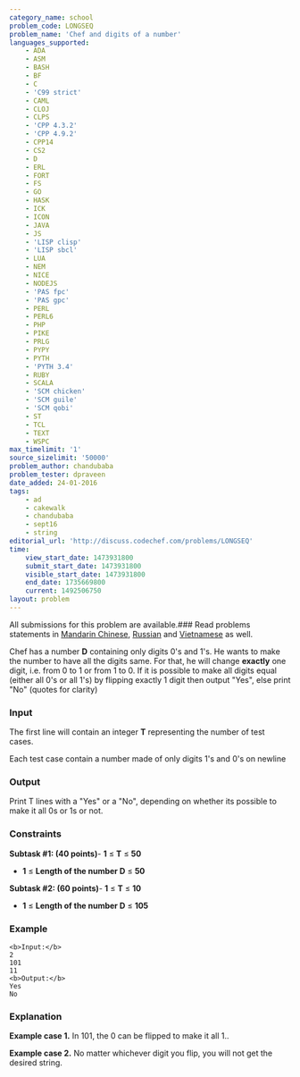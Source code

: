 ```yaml
---
category_name: school
problem_code: LONGSEQ
problem_name: 'Chef and digits of a number'
languages_supported:
    - ADA
    - ASM
    - BASH
    - BF
    - C
    - 'C99 strict'
    - CAML
    - CLOJ
    - CLPS
    - 'CPP 4.3.2'
    - 'CPP 4.9.2'
    - CPP14
    - CS2
    - D
    - ERL
    - FORT
    - FS
    - GO
    - HASK
    - ICK
    - ICON
    - JAVA
    - JS
    - 'LISP clisp'
    - 'LISP sbcl'
    - LUA
    - NEM
    - NICE
    - NODEJS
    - 'PAS fpc'
    - 'PAS gpc'
    - PERL
    - PERL6
    - PHP
    - PIKE
    - PRLG
    - PYPY
    - PYTH
    - 'PYTH 3.4'
    - RUBY
    - SCALA
    - 'SCM chicken'
    - 'SCM guile'
    - 'SCM qobi'
    - ST
    - TCL
    - TEXT
    - WSPC
max_timelimit: '1'
source_sizelimit: '50000'
problem_author: chandubaba
problem_tester: dpraveen
date_added: 24-01-2016
tags:
    - ad
    - cakewalk
    - chandubaba
    - sept16
    - string
editorial_url: 'http://discuss.codechef.com/problems/LONGSEQ'
time:
    view_start_date: 1473931800
    submit_start_date: 1473931800
    visible_start_date: 1473931800
    end_date: 1735669800
    current: 1492506750
layout: problem
---
```

All submissions for this problem are available.###  Read problems statements in [Mandarin Chinese](http://www.codechef.com/download/translated/SEPT16/mandarin/LONGSEQ.pdf), [Russian](http://www.codechef.com/download/translated/SEPT16/russian/LONGSEQ.pdf) and [Vietnamese](http://www.codechef.com/download/translated/SEPT16/vietnamese/LONGSEQ.pdf) as well.

Chef has a number **D** containing only digits 0's and 1's. He wants to make the number to have all the digits same. For that, he will change **exactly** one digit, i.e. from 0 to 1 or from 1 to 0. If it is possible to make all digits equal (either all 0's or all 1's) by flipping exactly 1 digit then output "Yes", else print "No" (quotes for clarity)

### Input

 The first line will contain an integer **T** representing the number of test cases.

Each test case contain a number made of only digits 1's and 0's on newline

### Output

 Print T lines with a "Yes" or a "No", depending on whether its possible to make it all 0s or 1s or not.

### Constraints

**Subtask #1: (40 points)**- **1** ≤ **T** ≤ **50**
- **1** ≤ **Length of the number D** ≤ **50**

**Subtask #2: (60 points)**- **1** ≤ **T** ≤ **10**
- **1** ≤ **Length of the number D** ≤ **105**

### Example

```
<b>Input:</b>
2
101
11
<b>Output:</b>
Yes
No

```
### Explanation

**Example case 1.** In 101, the 0 can be flipped to make it all 1..

**Example case 2.** No matter whichever digit you flip, you will not get the desired string.